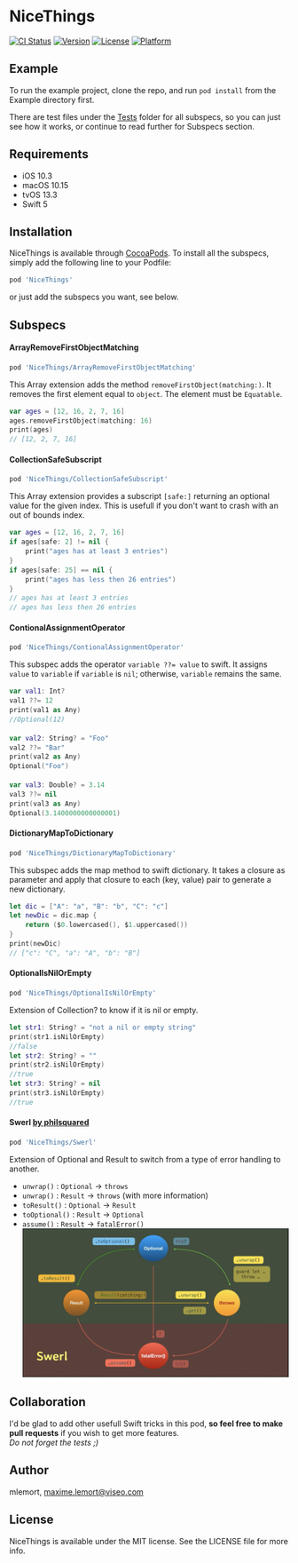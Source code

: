 # NiceThings

[![CI Status](https://img.shields.io/travis/mlemort/NiceThings.svg?style=flat)](https://travis-ci.org/mlemort/NiceThings)
[![Version](https://img.shields.io/cocoapods/v/NiceThings.svg?style=flat)](https://cocoapods.org/pods/NiceThings)
[![License](https://img.shields.io/cocoapods/l/NiceThings.svg?style=flat)](https://cocoapods.org/pods/NiceThings)
[![Platform](https://img.shields.io/cocoapods/p/NiceThings.svg?style=flat)](https://cocoapods.org/pods/NiceThings)

## Example

To run the example project, clone the repo, and run `pod install` from the Example directory first.

There are test files under the [Tests](https://github.com/mlemort/NiceThings/tree/master/Example/Tests) folder for all subspecs, so you can just see how it works, or continue to read further for Subspecs section.

## Requirements

- iOS 10.3
- macOS 10.15
- tvOS 13.3
- Swift 5

## Installation

NiceThings is available through [CocoaPods](https://cocoapods.org). To install all the subspecs, simply add the following line to your Podfile:

```ruby
pod 'NiceThings'
```

or just add the subspecs you want, see below.

## Subspecs

#### ArrayRemoveFirstObjectMatching
```ruby
pod 'NiceThings/ArrayRemoveFirstObjectMatching'
```
This Array extension adds the method `removeFirstObject(matching:)`. It removes the first element equal to `object`. The element must be `Equatable`.
```swift
var ages = [12, 16, 2, 7, 16]
ages.removeFirstObject(matching: 16)
print(ages)
// [12, 2, 7, 16]
```

#### CollectionSafeSubscript
```ruby
pod 'NiceThings/CollectionSafeSubscript'
```
This Array extension provides a subscript `[safe:]` returning an optional value for the given index. This is usefull if you don't want to crash with an out of bounds index.
```swift
var ages = [12, 16, 2, 7, 16]
if ages[safe: 2] != nil {
    print("ages has at least 3 entries")
}
if ages[safe: 25] == nil {
    print("ages has less then 26 entries")
}
// ages has at least 3 entries
// ages has less then 26 entries
```

#### ContionalAssignmentOperator
```ruby
pod 'NiceThings/ContionalAssignmentOperator'
```
This subspec adds the operator `variable ??= value` to swift.
It assigns `value` to `variable` if `variable` is `nil`; otherwise, `variable` remains the same.
```swift
var val1: Int?
val1 ??= 12
print(val1 as Any)
//Optional(12)

var val2: String? = "Foo"
val2 ??= "Bar"
print(val2 as Any)
Optional("Foo")

var val3: Double? = 3.14
val3 ??= nil
print(val3 as Any)
Optional(3.1400000000000001)
```

#### DictionaryMapToDictionary
```ruby
pod 'NiceThings/DictionaryMapToDictionary'
```
This subspec adds the map method to swift dictionary.
It takes a closure as parameter and apply that closure to each (key, value) pair to generate a new dictionary.
```swift
let dic = ["A": "a", "B": "b", "C": "c"]
let newDic = dic.map {
    return ($0.lowercased(), $1.uppercased())
}
print(newDic)
// ["c": "C", "a": "A", "b": "B"]
```

#### OptionalIsNilOrEmpty
```ruby
pod 'NiceThings/OptionalIsNilOrEmpty'
```
Extension of Collection? to know if it is nil or empty.
```swift
let str1: String? = "not a nil or empty string"
print(str1.isNilOrEmpty)
//false
let str2: String? = ""
print(str2.isNilOrEmpty)
//true
let str3: String? = nil
print(str3.isNilOrEmpty)
//true
```

#### Swerl [by philsquared](https://github.com/philsquared/swerl)
```ruby
pod 'NiceThings/Swerl'
```
Extension of Optional and Result to switch from a type of error handling to another.
* `unwrap()` : `Optional` -> `throws`
* `unwrap()` : `Result` -> `throws` (with more information)
* `toResult()` : `Optional` -> `Result`
* `toOptional()` : `Result` -> `Optional`
* `assume()` : `Result` -> `fatalError()`  
![Swerl](Swerl.png)

## Collaboration

I'd be glad to add other usefull Swift tricks in this pod, **so feel free to make pull requests** if you wish to get more features.  
*Do not forget the tests ;)*

## Author

mlemort, maxime.lemort@viseo.com

## License

NiceThings is available under the MIT license. See the LICENSE file for more info.
